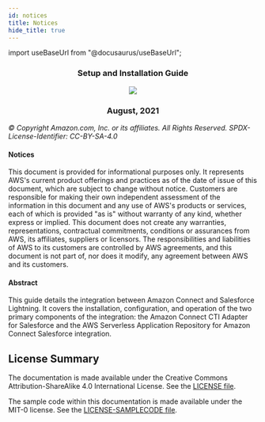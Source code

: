 ```yaml
---
id: notices
title: Notices
hide_title: true
---
```


import useBaseUrl from "@docusaurus/useBaseUrl";

<h3 align="center">Setup and Installation Guide</h3>

<p align="center">
  <img src={useBaseUrl("/img/lightning/image1.png")} />
</p>

<h3 align="center">August, 2021</h3>

*© Copyright Amazon.com, Inc. or its affiliates. All Rights Reserved. SPDX-License-Identifier: CC-BY-SA-4.0*

#### Notices

This document is provided for informational purposes only. It represents
AWS's current product offerings and practices as of the date of issue of
this document, which are subject to change without notice. Customers are
responsible for making their own independent assessment of the
information in this document and any use of AWS's products or services,
each of which is provided "as is" without warranty of any kind, whether
express or implied. This document does not create any warranties,
representations, contractual commitments, conditions or assurances from
AWS, its affiliates, suppliers or licensors. The responsibilities and
liabilities of AWS to its customers are controlled by AWS agreements,
and this document is not part of, nor does it modify, any agreement
between AWS and its customers.

#### Abstract

This guide details the integration between Amazon Connect and Salesforce
Lightning. It covers the installation, configuration, and operation of
the two primary components of the integration: the Amazon Connect CTI
Adapter for Salesforce and the AWS Serverless Application Repository for
Amazon Connect Salesforce integration.

## License Summary

The documentation is made available under the Creative Commons Attribution-ShareAlike 4.0 International License. See the [LICENSE file](https://github.com/amazon-connect/amazon-connect-salesforce-cti/blob/main/LICENSE).

The sample code within this documentation is made available under the MIT-0 license. See the [LICENSE-SAMPLECODE file](https://github.com/amazon-connect/amazon-connect-salesforce-cti/blob/main/LICENSE-SAMPLECODE).

<toc/>